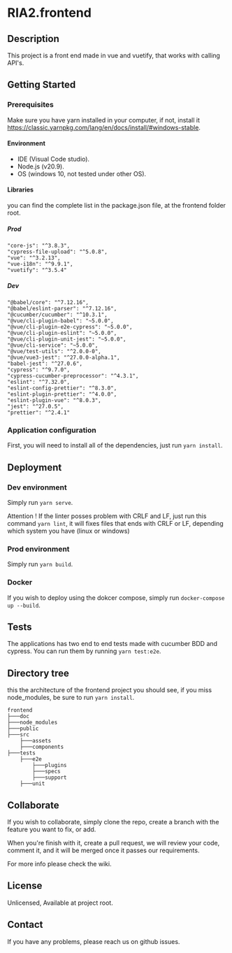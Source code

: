 
# RIA2.frontend

## Description

This project is a front end made in vue and vuetify, that works with calling API's.

## Getting Started

### Prerequisites

Make sure you have yarn installed in your computer, if not, install it https://classic.yarnpkg.com/lang/en/docs/install/#windows-stable.

#### Environment

- IDE (Visual Code studio).
- Node.js (v20.9).
- OS (windows 10, not tested under other OS).

#### Libraries

you can find the complete list in the package.json file, at the frontend folder root.

##### Prod
    "core-js": "^3.8.3",
    "cypress-file-upload": "^5.0.8",
    "vue": "^3.2.13",
    "vue-i18n": "^9.9.1",
    "vuetify": "^3.5.4"

##### Dev
    "@babel/core": "^7.12.16",
    "@babel/eslint-parser": "^7.12.16",
    "@cucumber/cucumber": "^10.3.1",
    "@vue/cli-plugin-babel": "~5.0.0",
    "@vue/cli-plugin-e2e-cypress": "~5.0.0",
    "@vue/cli-plugin-eslint": "~5.0.0",
    "@vue/cli-plugin-unit-jest": "~5.0.0",
    "@vue/cli-service": "~5.0.0",
    "@vue/test-utils": "^2.0.0-0",
    "@vue/vue3-jest": "^27.0.0-alpha.1",
    "babel-jest": "^27.0.6",
    "cypress": "^9.7.0",
    "cypress-cucumber-preprocessor": "^4.3.1",
    "eslint": "^7.32.0",
    "eslint-config-prettier": "^8.3.0",
    "eslint-plugin-prettier": "^4.0.0",
    "eslint-plugin-vue": "^8.0.3",
    "jest": "^27.0.5",
    "prettier": "^2.4.1"

### Application configuration

First, you will need to install all of the dependencies, just run `yarn install`.


## Deployment

### Dev environment

Simply run `yarn serve`.

Attention ! If the linter posses problem with CRLF and LF, just run this command `yarn lint`, it will fixes files that ends with CRLF or LF, depending which system you have (linux or windows)

### Prod environment

Simply run `yarn build`.

### Docker

If you wish to deploy using the dokcer compose, simply run `docker-compose up --build`.

## Tests

The applications has two end to end tests made with cucumber BDD and cypress.
You can run them by running `yarn test:e2e`.

## Directory tree

this the architecture of the frontend project you should see, if you miss node_modules, be sure to run `yarn install`.

    frontend
    ├───doc
    ├───node_modules
    ├───public
    ├───src
        ├───assets
        ├───components
    ├───tests
        ├───e2e
            ├───plugins
            ├───specs
            ├───support
        ├───unit

## Collaborate

If you wish to collaborate, simply clone the repo, create a branch with the feature you want to fix, or add.

When you're finish with it, create a pull request, we will review your code, comment it, and it will be merged once it passes our requirements.

For more info please check the wiki.

## License

Unlicensed, Available at project root.

## Contact

If you have any problems, please reach us on github issues.
